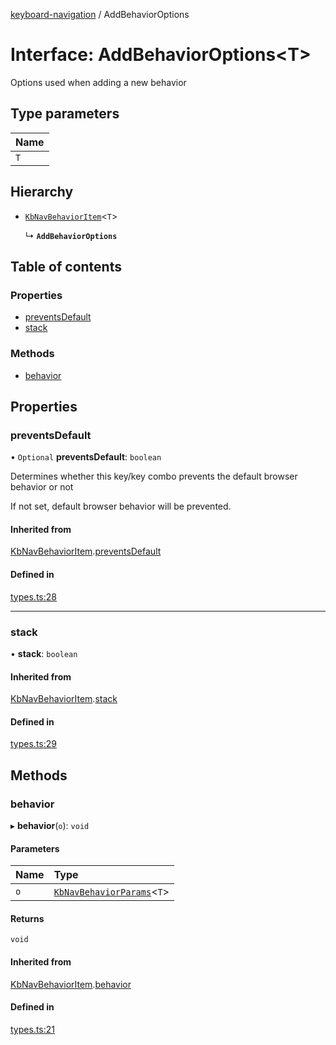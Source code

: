 [keyboard-navigation](../README.md) / AddBehaviorOptions

# Interface: AddBehaviorOptions<T\>

Options used when adding a new behavior

## Type parameters

| Name |
| :------ |
| `T` |

## Hierarchy

- [`KbNavBehaviorItem`](KbNavBehaviorItem.md)<`T`\>

  ↳ **`AddBehaviorOptions`**

## Table of contents

### Properties

- [preventsDefault](AddBehaviorOptions.md#preventsdefault)
- [stack](AddBehaviorOptions.md#stack)

### Methods

- [behavior](AddBehaviorOptions.md#behavior)

## Properties

### preventsDefault

• `Optional` **preventsDefault**: `boolean`

Determines whether this key/key combo prevents the default browser
behavior or not

If not set, default browser behavior will be prevented.

#### Inherited from

[KbNavBehaviorItem](KbNavBehaviorItem.md).[preventsDefault](KbNavBehaviorItem.md#preventsdefault)

#### Defined in

[types.ts:28](https://github.com/harshulvijay/keyboard-navigation/blob/b9c7092/lib/types.ts#L28)

___

### stack

• **stack**: `boolean`

#### Inherited from

[KbNavBehaviorItem](KbNavBehaviorItem.md).[stack](KbNavBehaviorItem.md#stack)

#### Defined in

[types.ts:29](https://github.com/harshulvijay/keyboard-navigation/blob/b9c7092/lib/types.ts#L29)

## Methods

### behavior

▸ **behavior**(`o`): `void`

#### Parameters

| Name | Type |
| :------ | :------ |
| `o` | [`KbNavBehaviorParams`](KbNavBehaviorParams.md)<`T`\> |

#### Returns

`void`

#### Inherited from

[KbNavBehaviorItem](KbNavBehaviorItem.md).[behavior](KbNavBehaviorItem.md#behavior)

#### Defined in

[types.ts:21](https://github.com/harshulvijay/keyboard-navigation/blob/b9c7092/lib/types.ts#L21)
